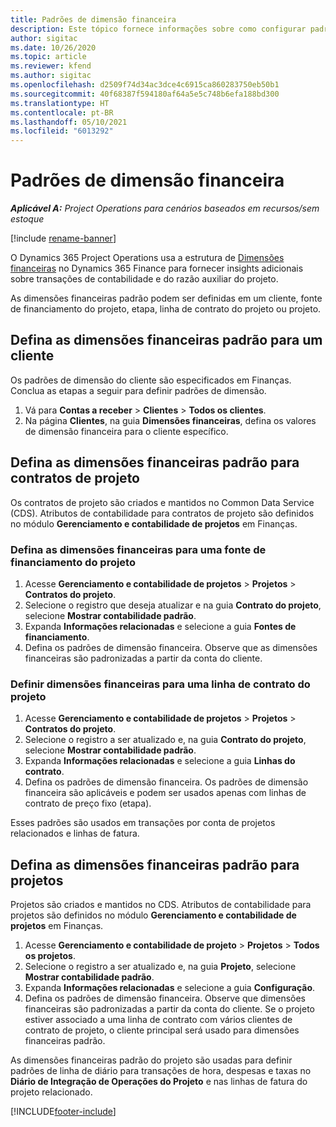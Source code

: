 ```yaml
---
title: Padrões de dimensão financeira
description: Este tópico fornece informações sobre como configurar padrões de dimensão financeira.
author: sigitac
ms.date: 10/26/2020
ms.topic: article
ms.reviewer: kfend
ms.author: sigitac
ms.openlocfilehash: d2509f74d34ac3dce4c6915ca860283750eb50b1
ms.sourcegitcommit: 40f68387f594180af64a5e5c748b6efa188bd300
ms.translationtype: HT
ms.contentlocale: pt-BR
ms.lasthandoff: 05/10/2021
ms.locfileid: "6013292"
---
```

# <a name="financial-dimension-defaults"></a>Padrões de dimensão financeira

_**Aplicável A:** Project Operations para cenários baseados em recursos/sem estoque_

[!include [rename-banner](~/includes/cc-data-platform-banner.md)]

O Dynamics 365 Project Operations usa a estrutura de [Dimensões financeiras](/dynamics365/finance/general-ledger/financial-dimensions) no Dynamics 365 Finance para fornecer insights adicionais sobre transações de contabilidade e do razão auxiliar do projeto.

As dimensões financeiras padrão podem ser definidas em um cliente, fonte de financiamento do projeto, etapa, linha de contrato do projeto ou projeto.

## <a name="define-default-financial-dimensions-for-a-customer"></a>Defina as dimensões financeiras padrão para um cliente

Os padrões de dimensão do cliente são especificados em Finanças. Conclua as etapas a seguir para definir padrões de dimensão.

1. Vá para **Contas a receber** > **Clientes** > **Todos os clientes**.
2. Na página **Clientes**, na guia **Dimensões financeiras**, defina os valores de dimensão financeira para o cliente específico.

## <a name="define-default-financial-dimensions-for-project-contracts"></a>Defina as dimensões financeiras padrão para contratos de projeto

Os contratos de projeto são criados e mantidos no Common Data Service (CDS). Atributos de contabilidade para contratos de projeto são definidos no módulo **Gerenciamento e contabilidade de projetos** em Finanças.

### <a name="set-financial-dimensions-for-a-project-funding-source"></a>Defina as dimensões financeiras para uma fonte de financiamento do projeto

1. Acesse **Gerenciamento e contabilidade de projetos** > **Projetos** > **Contratos do projeto**.
2. Selecione o registro que deseja atualizar e na guia **Contrato do projeto**, selecione **Mostrar contabilidade padrão**.
3. Expanda **Informações relacionadas** e selecione a guia **Fontes de financiamento**.
4. Defina os padrões de dimensão financeira. Observe que as dimensões financeiras são padronizadas a partir da conta do cliente.

### <a name="set-financial-dimensions-for-a-project-contract-line"></a>Definir dimensões financeiras para uma linha de contrato do projeto

1. Acesse **Gerenciamento e contabilidade de projetos** > **Projetos** > **Contratos do projeto**.
2. Selecione o registro a ser atualizado e, na guia **Contrato do projeto**, selecione **Mostrar contabilidade padrão**.
3. Expanda **Informações relacionadas** e selecione a guia **Linhas do contrato**.
4. Defina os padrões de dimensão financeira. Os padrões de dimensão financeira são aplicáveis e podem ser usados apenas com linhas de contrato de preço fixo (etapa).

Esses padrões são usados em transações por conta de projetos relacionados e linhas de fatura.

## <a name="define-default-financial-dimensions-for-projects"></a>Defina as dimensões financeiras padrão para projetos

Projetos são criados e mantidos no CDS. Atributos de contabilidade para projetos são definidos no módulo **Gerenciamento e contabilidade de projetos** em Finanças.

1. Acesse **Gerenciamento e contabilidade de projeto** > **Projetos** > **Todos os projetos**.
2. Selecione o registro a ser atualizado e, na guia **Projeto**, selecione **Mostrar contabilidade padrão**.
3. Expanda **Informações relacionadas** e selecione a guia **Configuração**.
4. Defina os padrões de dimensão financeira. Observe que dimensões financeiras são padronizadas a partir da conta do cliente. Se o projeto estiver associado a uma linha de contrato com vários clientes de contrato de projeto, o cliente principal será usado para dimensões financeiras padrão.

As dimensões financeiras padrão do projeto são usadas para definir padrões de linha de diário para transações de hora, despesas e taxas no **Diário de Integração de Operações do Projeto** e nas linhas de fatura do projeto relacionado.


[!INCLUDE[footer-include](../includes/footer-banner.md)]